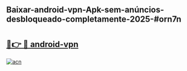 ## Baixar-android-vpn-Apk-sem-anúncios-desbloqueado-completamente-2025-#orn7n

# <h2><a href="https://ainizakaria.my?title=android-vpn&ref=20M">🔗👉 🔴 android-vpn</a></h2>

[![acn](https://github.com/user-attachments/assets/0f9c940e-d8b0-45ae-aac7-cd30a18b3e1c)](https://ainizakaria.my?title=android-vpn&ref=20M)

